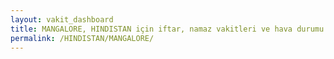 ```yaml
---
layout: vakit_dashboard
title: MANGALORE, HINDISTAN için iftar, namaz vakitleri ve hava durumu - ilçe/eyalet seç
permalink: /HINDISTAN/MANGALORE/
---
```


<script type="text/javascript">
  var GLOBAL_COUNTRY = 'HINDISTAN';
  var GLOBAL_CITY = 'MANGALORE';
  var GLOBAL_STATE = '';
  var lat = 72;
  var lon = 21;
</script>
